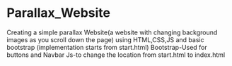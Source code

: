 # Parallax_Website

Creating a simple parallax Website(a website with changing background images as you scroll down the page) using HTML,CSS,JS and basic bootstrap
(implementation starts from start.html)
Bootstrap-Used for buttons and Navbar
Js-to change the location from start.html to index.html